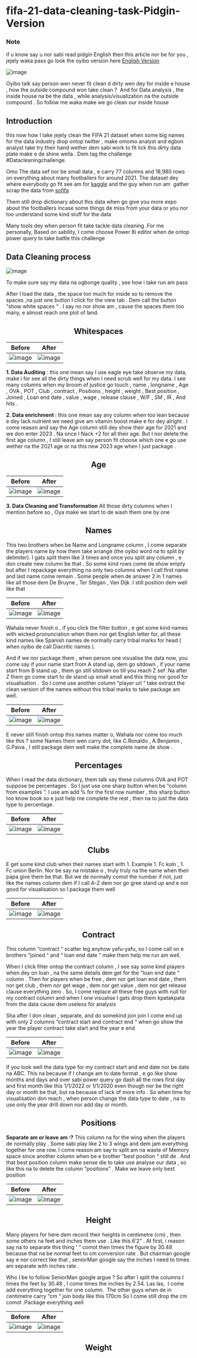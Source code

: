 # fifa-21-data-cleaning-task-Pidgin-Version
### Note  

if u know say u nor sabi read pidgin English then this article nor be for you , jejely waka pass go look the oyibo version here [English Version](https://github.com/Atohor/fifa-21-data-cleaning-task)

![image](https://user-images.githubusercontent.com/99989624/225207183-90da42a8-4882-4a3b-ae06-9508c305f4ad.png)


Oyibo talk say person wen never fit clean d dirty wen dey for inside e house , how the outside compound won take clean ?  And for Data analysis , the inside house na be the data , while analysis/visualization na the outside compound . So follow me waka make we go clean our inside house 


<div>
    <h2>Introduction</h2>
</div>

this now how I take jejely clean the FIFA 21 dataset when some big names for the data industry drop ontop twitter , make omomo analyst and egbon analyst take try their hand wether dem sabi work to fit lick this dirty data plate make e de shine wella . Dem tag the challenge #Datacleaningchallenge.

Omo The data sef nor be small data , e carry 77 columns and 18,980 rows on everything about many footballers for around 2021. The dataset dey where everybody go fit see am for [kaggle](https://www.kaggle.com/datasets/yagunnersya/fifa-21-messy-raw-dataset-for-cleaning-exploring) and the guy when run am  gather scrap the data from [sofifa](www.sofifa.com)

Them still drop dictionary about this data when go give you more expo about the footballers incase some things de miss from your data or you nor too understand some kind stuff for the data 

Many tools dey when person fit take tackle data cleaning .For me personally, Based on sability, I come choose Power Bi editor when de ontop power query to take battle this challenge

## Data Cleaning process
![image](https://user-images.githubusercontent.com/99989624/225212198-d3deb93a-14d6-4a70-936f-76c674bf8645.png)

To make sure say my data na ogbonge quality , see how i take run am pass 


After I load the data , the space too much for inside so to remove the spaces ,na just one button I click for the view tab . Dem call the button “show white spaces “ . I say no nor show am , cause the spaces them too many, e almost reach one plot of land.


<div align="center">
    <h2>Whitespaces</h2>
</div>

| Before | After |
|--------|-------|
![image](https://user-images.githubusercontent.com/99989624/224610838-f6b78c4b-b204-42d9-b158-f7aeacb6cda8.png)| ![image](https://user-images.githubusercontent.com/99989624/224610689-763b528d-9eed-431a-8b7d-2d5a54abaa32.png)


**1. Data Auditing** :
this one mean say I use eagle eye take observe my data, make i for see all the dirty things when I need scrub well for my data. I see many columns when my broom of justice go touch ; name , longname , Age , OVA , POT , Club , contract , Positions , height , weight , Best position , Joined , Loan end date , value , wage , release clause , W/F , SM , IR , And hits .

**2. Data enrichment** : 
this one mean say any column when too lean because e dey lack nutrient we need give am vitamin boost make e for dey alright . I come reason and say the Age column still dey show their age for 2021 and we don enter 2023 . Na once I Nack +2 for all their age.
But I nor delete the first age column , I still leave am say person fit choose which one e go use wether na the 2021 age or na this new 2023 age when I just package .

<div align="center">
    <h2>Age</h2>
</div>


| Before | After |
|--------|-------|
|![image](https://user-images.githubusercontent.com/99989624/224671691-bc17297f-d433-42b2-801b-2a5c614b0fff.png)|![image](https://user-images.githubusercontent.com/99989624/224671895-e15292ce-058d-4fa1-a691-7a36ed032e3d.png)|


**3. Data Cleaning and Transformation** 
All those dirty columns when I mention before so , Oya make we start to de wash them one by one 

<div align="center">
    <h2>Names</h2>
</div>

This two brothers when be Name and Longname column , I come separate the players name by how them take arrange (the oyibo word na to split by delimiter). I gats split them like 3 times and once you split any column , e don create new column be that . So some kind rows come de show empty but after I repackage everything na only two columns when I call first name and last name come remain . Some people when de answer 2 in 1 names like all those dem De Bruyne , Ter Stegan , Van Dijk .I still position dem well like that  

| Before | After |
|--------|-------|
![image](https://user-images.githubusercontent.com/99989624/224680924-00835e64-6273-4c6e-aab9-a472fe3cea3b.png)|![image](https://user-images.githubusercontent.com/99989624/224681183-81a31f33-425e-4105-a848-ebf7d3134ecc.png)


Wahala never finish o , if you click the filter button , e get some kind names with wicked pronunciation when them nor get English letter for, all these kind names like Spanish names de normally carry tribal marks for head ( when oyibo de call Diacritic names ).

And if we nor package them , when person one visualise the data now, you come say if your name start from A stand up, dem go sitdown , if your name start from B stand up , them go still sitdown oo till you reach Z sef .Na after Z them go come start to de stand up small small and this thing nor good for visualisation . 
So I come use another column “player url “ take extract the clean version of the names without this tribal marks to take package am well.

| Before | After |
|--------|-------|
![image](https://user-images.githubusercontent.com/99989624/224684006-6287fa7c-6d31-408c-99bd-95125ad152d5.png)|![image](https://user-images.githubusercontent.com/99989624/224684358-ea94ad53-b786-43db-8d29-38e647689471.png)

E never still finish ontop this names matter o, Wahala nor come too much like this ?
some Names them wen carry dot, like C.Ronaldo , A.Benjamin , G.Paiva , I still package dem well make the complete name de show .


<div align="center">
    <h2>Percentages</h2>
</div>

When I read the data dictionary, them talk say these columns OVA and POT suppose be percentages . So I just use one sharp button when be “column from examples “. 
I use am add % for the first row number , this sharp button too know book so e just help me complete the rest , then na to just the data type to percentage.

| Before | After |
|--------|-------|
![image](https://user-images.githubusercontent.com/99989624/224689449-f6a490f1-e016-4058-9373-71487095283d.png)|![image](https://user-images.githubusercontent.com/99989624/224689726-1884d63f-e22e-4b70-8a67-3dbead6aa4ed.png)


<div align="center">
    <h2>Clubs</h2>
</div>

E get some kind club when their names start with 1. Example 1. Fc koln , 1. Fc union Berlin. Nor be say na mistake o , truly truly na the name when their papa give them be that. But we de normally comot the number if not, just like the names column dem if I call A-Z dem nor go gree stand up and e nor good for visualisation so I package them well


| Before | After |
|--------|-------|
![image](https://user-images.githubusercontent.com/99989624/224834902-356b3ed5-c7e0-489c-87d2-b3602bc91364.png)|![image](https://user-images.githubusercontent.com/99989624/224835627-e81bbc9a-7c95-41e9-a1e3-5be5cef1ac2c.png)


<div align="center">
    <h2>Contract</h2>
</div>

This column “contract “ scatter leg anyhow yafu-yafu, so I come call on e brothers “joined “ and “ loan end date “ make them help me run am well.

When I click filter ontop the contract column , I see say some kind players when dey on loan , na the same details dem get for the “loan end date “ column . Then for players when be free , dem nor get loan end date , them nor get club , them nor get wage , dem nor get value , dem nor get release clause everything zero . So, I come replace all these free guys with null for my contract column and when I one visualise I gats drop them kpatakpata from the data cause dem useless for analysis 

Sha after I don clean , separate, and do somekind join join I come end up with only 2 columns “contract start and contract end “ when go show the year the player contract take start and the year e end 

| Before | After |
|--------|-------|
![image](https://user-images.githubusercontent.com/99989624/224838470-25cd2741-d7bf-479b-8ff7-14d2917f498c.png)|![image](https://user-images.githubusercontent.com/99989624/224838770-df41bf1a-5391-4bdd-8a17-99c4a7da1cb5.png)

If you look well the data type for my contract start and end date nor be date na ABC. This na because if I change am to date format , e go like show months and days and over sabi power query go dash all the rows first day and first month like this 1/1/2022 or 1/1/2020 even though nor be the right day or month be that, but na because of lack of more info . So when time for visualisation don reach , when person change the data type to date , na to use only the year drill down nor add day or month.


<div align="center">
    <h2>Positions</h2>
</div>
 
**Separate am or leave am :?** This column na for the wing when the players de normally play . Some sabi play like 2 to 3 wings and dem jam everything together for one row. I come reason am say to split am na waste of Memory space since another column when be e brother “best position “ still de . And that best position column make sense die to take use analyse our data , so like this na to delete the column “positions” . Make we leave only best position 

| Before | After |
|--------|-------|
![image](https://user-images.githubusercontent.com/99989624/224841755-aac24509-7c26-40e5-b46b-4cdc8ddca9e7.png)|![image](https://user-images.githubusercontent.com/99989624/224841978-f61c750b-4ae4-40fe-9af7-8f7208547b2b.png)


<div align="center">
    <h2>Height</h2>
</div>

Many players for here dem record their heights in centimetre (cm) , then some others na feet and inches them use . Like this 6’2” . At first, i reason say na to separate this thing ‘ “ comot then times the figure by 30.48 because that na be normal feet to cm conversion rate . But chairman google say e nor correct like that , seniorMan google say the inches I need to times am separate with inches rate . 

Who I be to follow SeniorMan google argue ? So after I split the columns I times the feet by 30.48 , I come times the inches by 2.54. Las las,  I come add everything together for one column. 
The other guys when de in centimetre carry “cm “ join body like this 170cm So I come still drop the cm comot .Package everything well 

| Before | After |
|--------|-------|
![image](https://user-images.githubusercontent.com/99989624/224844971-31f4648e-2b1f-42d8-99b7-84e1a376a428.png)| ![image](https://user-images.githubusercontent.com/99989624/224845368-72935580-ede4-44b1-94bd-d5db1d4866e8.png)


<div align="center">
    <h2>Weight</h2>
</div>
